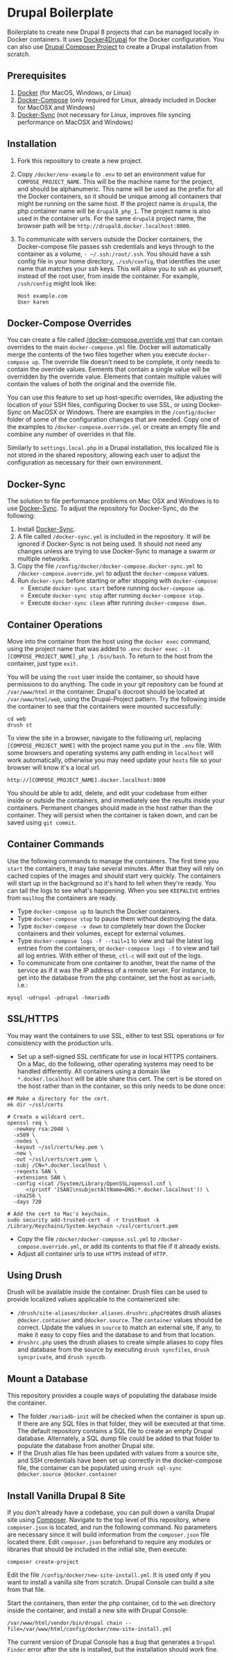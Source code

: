 # Drupal Boilerplate

Boilerplate to create new Drupal 8 projects that can be managed locally in Docker containers. It uses  [Docker4Drupal](https://github.com/wodby/docker4drupal) for the Docker configuration. You can also use [Drupal Composer Project](https://github.com/drupal-composer/drupal-project) to create a Drupal installation from scratch.

## Prerequisites

1. [Docker](https://docs.docker.com/engine/installation/) (for MacOS, Windows, or Linux)
2. [Docker-Compose](https://docs.docker.com/compose/install/) (only required for Linux, already included in Docker for MacOSX and Windows)
3. [Docker-Sync](http://docker-sync.io) (not necessary for Linux, improves file syncing performance on MacOSX and Windows)

## Installation

1. Fork this repository to create a new project.
2. Copy `/docker/env-example` to `.env` to set an environment value for `COMPOSE_PROJECT_NAME`. This will be the machine name for the project, and should be alphanumeric. This name will be used as the prefix for all the Docker containers, so it should be unique among all containers that might be running on the same host. If the project name is `drupal8`, the php container name will be `drupal8_php_1`. The project name is also used in the container urls. For the same `drupal8` project name, the browser path will be `http://drupal8.docker.localhost:8000`.
4. To communicate with servers outside the Docker containers, the Docker-compose file passes ssh credentials and keys through to the container as a volume, `- ~/.ssh:/root/.ssh`. You should have a ssh config file in your home directory, `./ssh/config`, that identifies the user name that matches your ssh keys. This will allow you to ssh as yourself, instead of the root user, from inside the container. For example, `/ssh/config` might look like:

	```
	Host example.com
  	User karen
	```

## Docker-Compose Overrides
You can create a file called [/docker-compose.override.yml](https://docs.docker.com/compose/extends/) that can contain overrides to the main `docker-compose.yml` file. Docker will automatically merge the contents of the two files together when you execute `docker-compose up`. The override file doesn't need to be complete, it only needs to contain the override values. Eements that contain a single value will be overridden by the override value. Elements that contain multiple values will contain the values of both the original and the override file.

You can use this feature to set up host-specific overrides, like adjusting the location of your SSH files, configuring Docker to use SSL, or using Docker-Sync on MacOSX or Windows. There are examples in the `/config/docker` folder of some of the configuration changes that are needed. Copy one of the examples to `/docker-compose.override.yml` or create an empty file and combine any number of overrides in that file.

Similarly to `settings.local.php` in a Drupal installation, this localized file is not stored in the shared repository, allowing each user to adjust the configuration as necessary for their own environment.

## Docker-Sync
The solution to file performance problems on Mac OSX and Windows is to use [Docker-Sync](http://docker-sync.io). To adjust the repository for Docker-Sync, do the following:

1. Install [Docker-Sync](http://docker-sync.io).
2. A file called `/docker-sync.yml` is included in the repository. It will be ignored if Docker-Sync is not being used. It should not need any changes unless are trying to use Docker-Sync to manage a swarm or multiple networks.
2. Copy the file `/config/docker/docker-compose.docker-sync.yml` to `/docker-compose.override.yml` to adjust the `docker-compose` values.
3. Run `docker-sync` before starting or after stopping with `docker-compose`:
	- Execute `docker-sync start` before running `docker-compose up`.
	- Execute `docker-sync stop` after running `docker-compose stop`.
	- Execute `docker-sync clean` after running `docker-compose down`.

## Container Operations

 Move into the container from the host using the `docker exec` command, using the project name that was added to `.env`: `docker exec -it [COMPOSE_PROJECT_NAME]_php_1 /bin/bash`. To return to the host from the container, just type `exit`.
 
You will be using the `root` user inside the container, so should have permissions to do anything. The code in your git repository can be found at `/var/www/html` in the container. Drupal's docroot should be located at `/var/www/html/web`, using the Drupal-Project pattern. Try the following inside the container to see that the containers were mounted successfully:

```
cd web
drush st
```

To view the site in a browser, navigate to the following url, replacing `[COMPOSE_PROJECT_NAME]`  with the project name you put in the `.env` file. With some browsers and operating systems any path ending in `localhost` will work automatically, otherwise you may need update your `hosts` file so your browser will know it's a local url.

```
http://[COMPOSE_PROJECT_NAME].docker.localhost:8000
```
You should be able to add, delete, and edit your codebase from either inside or outside the containers, and immediately see the results inside your containers. Permanent changes should made in the host rather than the container. They will persist when the container is taken down, and can be saved using `git commit`.

## Container Commands
Use the following commands to manage the containers. The first time you `start` the containers, it may take several minutes. After that they will rely on cached copies of the images and should start very quickly. The containers will start up in the background so it's hard to tell when they're ready. You can tail the logs to see what's happening. When you see `KEEPALIVE` entries from `mailhog` the containers are ready.

- Type `docker-compose up` to launch the Docker containers.
- Type `docker-compose stop` to pause them without destroying the data.
- Type `docker-compose -v down` to completely tear down the Docker containers and their volumes, except for external volumes.
- Type `docker-compose logs -f --tail=1` to view and tail the latest log entries from the containers, or `docker-compose logs -f` to view and tail all log entries. With either of these, `ctl-c` will exit out of the logs.
- To communicate from one container to another, treat the name of the service as if it was the IP address of a remote server. For instance, to get into the database from the php container, set the host as `mariadb`, i.e.:

```
mysql -udrupal -pdrupal -hmariadb
```

## SSL/HTTPS
You may want the containers to use SSL, either to test SSL operations or for consistency with the production urls.

- Set up a self-signed SSL certificate for use in local HTTPS containers. On a Mac, do the following, other operating systems may need to be handled differently. All containers using a domain like `*.docker.localhost` will be able share this cert. The cert is be stored on the host rather than in the container, so this only needs to be done once:
	
```
## Make a directory for the cert.
mk dir ~/ssl/certs
	
# Create a wildcard cert.
openssl req \
  -newkey rsa:2048 \
  -x509 \
  -nodes \
  -keyout ~/ssl/certs/key.pem \
  -new \
  -out ~/ssl/certs/cert.pem \
  -subj /CN=*.docker.localhost \
  -reqexts SAN \
  -extensions SAN \
  -config <(cat /System/Library/OpenSSL/openssl.cnf \
      <(printf '[SAN]\nsubjectAltName=DNS:*.docker.localhost')) \
  -sha256 \
  -days 720

# Add the cert to Mac's keychain.
sudo security add-trusted-cert -d -r trustRoot -k /Library/Keychains/System.keychain ~/ssl/certs/cert.pem

```

- Copy the file `/docker/docker-compose.ssl.yml` to `/docker-compose.override.yml`, or add its contents to that file if it already exists. 
- Adjust all container urls to use `HTTPS` instead of `HTTP`.	

## Using Drush

Drush will be available inside the container. Drush files can be used to provide localized values applicable to the containerized site:

- `/drush/site-aliases/docker.aliases.drushrc.php`creates drush aliases `@docker.container` and `@docker.source`. The `container` values should be correct. Update the values in `source` to match an external site, if any, to make it easy to copy files and the database to and from that location.
- `drushrc.php` uses the drush aliases to create simple aliases to copy files and database from the source by executing `drush syncfiles`, `drush syncprivate`, and `drush syncdb`.

## Mount a Database

This repository provides a couple ways of populating the database inside the container. 

- The folder `/mariadb-init` will be checked when the container is spun up. If there are any SQL files in that folder, they will be executed at that time. The default repository contains a SQL file to create an empty Drupal database. Alternately, a SQL dump file could be added to that folder to populate the database from another Drupal site.
- If the Drush alias file has been updated with values from a source site, and SSH credentials have been set up correctly in the docker-compose file, the container can be populated using `drush sql-sync @docker.source @docker.container`


## Install Vanilla Drupal 8 Site

If you don't already have a codebase, you can pull down a vanilla Drupal site using [Composer](https://getcomposer.org/doc/00-intro.md#installation-linux-unix-osx). Navigate to the top level of this repository, where `composer.json` is located, and run the following command. No parameters are necessary since it will build information from the `composer.json` file located there. Edit `composer.json` beforehand to require any modules or libraries that should be included in the initial site, then execute:

`composer create-project`

Edit the file `/config/docker/new-site-install.yml`. It is used only if you want to install a vanilla site from scratch. Drupal Console can build a site from that file.

Start the containers, then enter the php container, cd to the `web` directory inside the container, and install a new site with Drupal Console:

`/var/www/html/vendor/bin/drupal chain --file=/var/www/html/config/docker/new-site-install.yml`

The current version of Drupal Console has a bug that generates a `Drupal Finder` error after the site is installed, but the installation should work fine.

